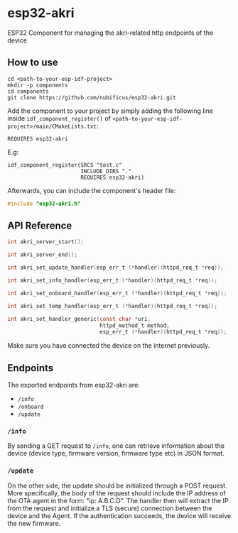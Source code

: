 # esp32-akri
ESP32 Component for managing the akri-related http endpoints of the device

## How to use
```
cd <path-to-your-esp-idf-project>
mkdir -p components
cd components
git clone https://github.com/nubificus/esp32-akri.git
```
Add the component to your project by simply adding the following line inside `idf_component_register()` of `<path-to-your-esp-idf-project>/main/CMakeLists.txt`:
```
REQUIRES esp32-akri
```
E.g:
```
idf_component_register(SRCS "test.c"
                       INCLUDE_DIRS "."
                       REQUIRES esp32-akri)
```

Afterwards, you can include the component's header file:
```c
#include "esp32-akri.h"
```

## API Reference
```c
int akri_server_start();

int akri_server_end();

int akri_set_update_handler(esp_err_t (*handler)(httpd_req_t *req));

int akri_set_info_handler(esp_err_t (*handler)(httpd_req_t *req));

int akri_set_onboard_handler(esp_err_t (*handler)(httpd_req_t *req));

int akri_set_temp_handler(esp_err_t (*handler)(httpd_req_t *req));

int akri_set_handler_generic(const char *uri,
                             httpd_method_t method,
                             esp_err_t (*handler)(httpd_req_t *req));
```
Make sure you have connected the device on the internet previously.

## Endpoints

The exported endpoints from esp32-akri are:
 - `/info`
 - `/onboard`
 - `/update`

### `/info`
By sending a GET request to `/info`, one can retrieve information about the device (device type, firmware version, firmware type etc) in JSON format.

### `/update`
On the other side, the update should be initialized through a POST request. More specifically, the body of the request should include the IP address of the OTA agent in the form: "ip: A.B.C.D". The handler then will extract the IP from the request and initialize a TLS (secure) connection between the device and the Agent. If the authentication succeeds, the device will receive the new firmware.
